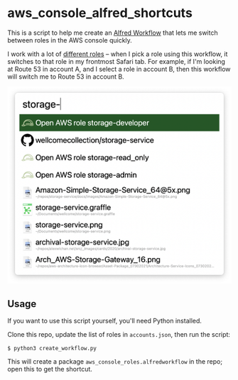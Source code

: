 # aws_console_alfred_shortcuts

This is a script to help me create an [Alfred Workflow] that lets me switch between roles in the AWS console quickly.

I work with a lot of [different roles] – when I pick a role using this workflow, it switches to that role in my frontmost Safari tab.
For example, if I'm looking at Route 53 in account A, and I select a role in account B, then this workflow will switch me to Route 53 in account B.

<img src="screenshot.png">

[different roles]: https://github.com/wellcomecollection/platform-infrastructure/tree/main/accounts
[Alfred Workflow]: https://www.alfredapp.com/workflows/



## Usage

If you want to use this script yourself, you'll need Python installed.

Clone this repo, update the list of roles in `accounts.json`, then run the script:

```
$ python3 create_workflow.py
```

This will create a package `aws_console_roles.alfredworkflow` in the repo; open this to get the shortcut.
